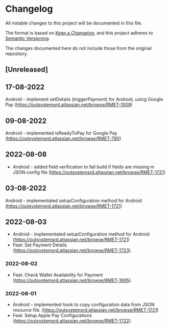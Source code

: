 # Changelog
All notable changes to this project will be documented in this file.

The format is based on [Keep a Changelog](https://keepachangelog.com/en/1.0.0/),
and this project adheres to [Semantic Versioning](https://semver.org/spec/v2.0.0.html).

The changes documented here do not include those from the original repository.

## [Unreleased]

## 17-08-2022
Android - implement setDetails (triggerPayment) for Android, using Google Pay (https://outsystemsrd.atlassian.net/browse/RMET-1009)

## 09-08-2022
Android - implemented isReadyToPay for Google Pay (https://outsystemsrd.atlassian.net/browse/RMET-790)

## 2022-08-08
- Android - added field verification to fail build if fields are missing in JSON config file (https://outsystemsrd.atlassian.net/browse/RMET-1721)

## 03-08-2022
Android - implementated setupConfiguration method for Android (https://outsystemsrd.atlassian.net/browse/RMET-1721)

## 2022-08-03
- Android - implementated setupConfiguration method for Android (https://outsystemsrd.atlassian.net/browse/RMET-1721)
- Feat: Set Payment Details (https://outsystemsrd.atlassian.net/browse/RMET-1723).

### 2022-08-02
- Feat: Check Wallet Availability for Payment (https://outsystemsrd.atlassian.net/browse/RMET-1695).

### 2022-08-01
- Android - implemented hook to copy configuration data from JSON resource file. (https://outsystemsrd.atlassian.net/browse/RMET-1721)
- Feat: Setup Apple Pay Configurations (https://outsystemsrd.atlassian.net/browse/RMET-1722).
